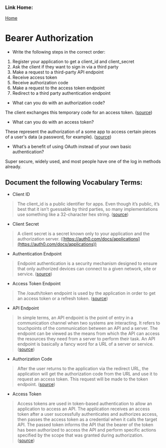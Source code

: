 ### Link Home:
[Home](README.md)

# Bearer Authorization


- Write the following steps in the correct order:
  
1. Register your application to get a client_id and client_secret
2. Ask the client if they want to sign in via a third party
3. Make a request to a third-party API endpoint
4. Receive access token
5. Receive authorization code
6. Make a request to the access token endpoint
7. Redirect to a third party authentication endpoint


- What can you do with an authorization code?

The client exchanges this temporary code for an access token. ([source](https://www.oauth.com/oauth2-servers/access-tokens/))

- What can you do with an access token?

These represent the authorization of a some app to access certain pieces of a user's data (a password, for example).
([source](https://www.oauth.com/oauth2-servers/access-tokens/))


- What’s a benefit of using OAuth instead of your own basic authentication?

Super secure, widely used, and most people have one of the log in methods already.

## Document the following Vocabulary Terms:

- Client ID

> The client_id is a public identifier for apps. Even though it’s public, it’s best that it isn’t guessable by third parties, so many implementations use something like a 32-character hex string. ([source](https://www.oauth.com/oauth2-servers/client-registration/client-id-secret/))

- Client Secret

> A client secret is a secret known only to your application and the authorization server. ([https://auth0.com/docs/applications](https://auth0.com/docs/applications))

- Authentication Endpoint

> Endpoint authentication is a security mechanism designed to ensure that only authorized devices can connect to a given network, site or service. ([source](https://whatis.techtarget.com/definition/endpoint-authentication))

- Access Token Endpoint

> The /oauth/token endpoint is used by the application in order to get an access token or a refresh token. ([source](https://auth0.com/docs/protocols/protocol-oauth2))

- API Endpoint

> In simple terms, an API endpoint is the point of entry in a communication channel when two systems are interacting.  It refers to touchpoints of the communication between an API and a server. The endpoint can be viewed as the means from which the API can access the resources they need from a server to perform their task. An API endpoint is basically a fancy word for a URL of a server or service. ([source](https://rapidapi.com/blog/api-glossary/endpoint/))

- Authorization Code

> After the user returns to the application via the redirect URL, the application will get the authorization code from the URL and use it to request an access token. This request will be made to the token endpoint. ([source](https://www.oauth.com/oauth2-servers/access-tokens/authorization-code-request/))

- Access Token

> Access tokens are used in token-based authentication to allow an application to access an API. The application receives an access token after a user successfully authenticates and authorizes access, then passes the access token as a credential when it calls the target API. The passed token informs the API that the bearer of the token has been authorized to access the API and perform specific actions specified by the scope that was granted during authorization. ([source](https://auth0.com/docs/tokens/access-tokens))
